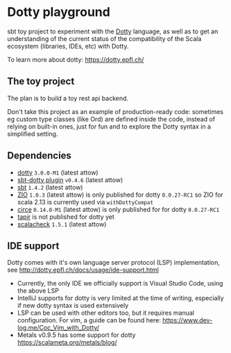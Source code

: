 # Dotty playground 

sbt toy project to experiment with the [Dotty](https://dotty.epfl.ch/) language, as well as to get an understanding of the current status of the compatibility of the Scala ecosystem (libraries, IDEs, etc) with Dotty.  

To learn more about dotty: https://dotty.epfl.ch/

## The toy project 

The plan is to build a toy rest api backend.

Don't take this project as an example of production-ready code: sometimes eg custom type classes (like Ord) are defined inside the code, instead of relying on built-in ones, just for fun and to explore the Dotty syntax in a simplified setting. 

## Dependencies 

* [dotty](https://dotty.epfl.ch/) `3.0.0-M1` (latest attow) 
* [sbt-dotty plugin](https://github.com/lampepfl/dotty/tree/master/sbt-dotty) `v0.4.6` (latest attow)
* [sbt](https://github.com/sbt/sbt) `1.4.2` (latest attow) 
* [ZIO](https://github.com/zio/zio) `1.0.3` (latest attow) is only published for dotty `0.0.27-RC1` so ZIO for scala 2.13 is currently used via `withDottyCompat`
* [circe](https://github.com/circe/circe) `0.14.0-M1` (latest attow) is only published for for dotty `0.0.27-RC1`
* [tapir](https://github.com/softwaremill/tapir) is not published for dotty yet
* [scalacheck](https://www.scalacheck.org/) `1.5.1` (latest attow) 


## IDE support 

Dotty comes with it's own language server protocol (LSP) implementation, see http://dotty.epfl.ch/docs/usage/ide-support.html
* Currently, the only IDE we officially support is Visual Studio Code, using the above LSP
* IntelliJ supports for dotty is very limited at the time of writing, especially if new dotty syntax is used extensively 
* LSP can be used with other editors too, but it requires manual configuration. For vim, a guide can be found here: https://www.dev-log.me/Coc_Vim_with_Dotty/
* Metals v0.9.5 has some support for dotty https://scalameta.org/metals/blog/ 







